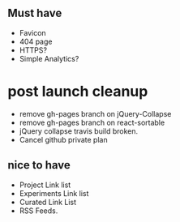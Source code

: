 ## Must have

- Favicon
- 404 page
- HTTPS?
- Simple Analytics?


# post launch cleanup
- remove gh-pages branch on jQuery-Collapse
- remove gh-pages branch on react-sortable
- jQuery collapse travis build broken.
- Cancel github private plan


## nice to have
- Project Link list
- Experiments Link list
- Curated Link List
- RSS Feeds.
